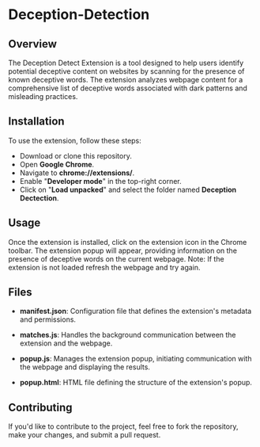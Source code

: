 # Deception-Detection

## Overview
The Deception Detect Extension is a tool designed to help users identify potential deceptive content on websites by scanning for the presence of known deceptive words. The extension analyzes webpage content for a comprehensive list of deceptive words associated with dark patterns and misleading practices.

## Installation
To use the extension, follow these steps:

- Download or clone this repository.
- Open **Google Chrome**.
- Navigate to **chrome://extensions/**.
- Enable "**Developer mode**" in the top-right corner.
- Click on "**Load unpacked**" and select the folder named **Deception Dectection**.
## Usage
Once the extension is installed, click on the extension icon in the Chrome toolbar. The extension popup will appear, providing information on the presence of deceptive words on the current webpage.
Note: If the extension is not loaded refresh the webpage and try again.

## Files

* **manifest.json**: Configuration file that defines the extension's metadata and permissions.

* **matches.js**: Handles the background communication between the extension and the webpage.

* **popup.js**: Manages the extension popup, initiating communication with the webpage and displaying the results.

* **popup.html**: HTML file defining the structure of the extension's popup.

## Contributing
If you'd like to contribute to the project, feel free to fork the repository, make your changes, and submit a pull request.



